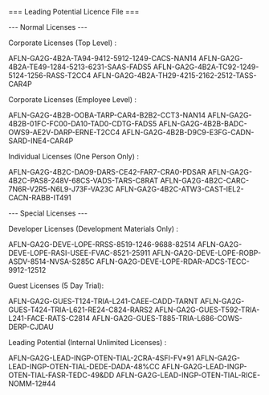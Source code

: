 === Leading Potential Licence File ===

--- Normal Licenses ---

Corporate Licenses (Top Level) :

AFLN-GA2G-4B2A-TA94-9412-5912-1249-CACS-NAN14
AFLN-GA2G-4B2A-TE49-1284-5213-6231-SAAS-FADS5
AFLN-GA2G-4B2A-TC92-1249-5124-1256-RASS-T2CC4
AFLN-GA2G-4B2A-TH29-4215-2162-2512-TASS-CAR4P

Corporate Licenses (Employee Level) :

AFLN-GA2G-4B2B-OOBA-TARP-CAR4-B2B2-CCT3-NAN14
AFLN-GA2G-4B2B-01FC-FC00-DA10-TAD0-CDTG-FADS5
AFLN-GA2G-4B2B-BADC-OWS9-AE2V-DARP-ERNE-T2CC4
AFLN-GA2G-4B2B-D9C9-E3FG-CADN-SARD-INE4-CAR4P

Individual Licenses (One Person Only) :

AFLN-GA2G-4B2C-DAO9-DARS-CE42-FAR7-CRA0-PDSAR
AFLN-GA2G-4B2C-PAS8-248V-68CS-VADS-TARS-C8RAT
AFLN-GA2G-4B2C-CARC-7N6R-V2R5-N6L9-J73F-VA23C
AFLN-GA2G-4B2C-ATW3-CAST-IEL2-CACN-RABB-IT491

--- Special Licenses ---

Developer Licenses (Development Materials Only) :

AFLN-GA2G-DEVE-LOPE-RRSS-8519-1246-9688-82514
AFLN-GA2G-DEVE-LOPE-RASI-USEE-FVAC-8521-25911
AFLN-GA2G-DEVE-LOPE-ROBP-ASDV-8514-NVSA-S285C
AFLN-GA2G-DEVE-LOPE-RDAR-ADCS-TECC-9912-12512

Guest Licenses (5 Day Trial):

AFLN-GA2G-GUES-T124-TRIA-L241-CAEE-CADD-TARNT
AFLN-GA2G-GUES-T424-TRIA-L621-RE24-C824-RARS2
AFLN-GA2G-GUES-T592-TRIA-L241-FACE-RATS-C2814
AFLN-GA2G-GUES-T885-TRIA-L686-COWS-DERP-CJDAU

Leading Potential (Internal Unlimited Licenses) :

AFLN-GA2G-LEAD-INGP-OTEN-TIAL-2CRA-4SFI-FV*91
AFLN-GA2G-LEAD-INGP-OTEN-TIAL-DEDE-DADA-48%CC
AFLN-GA2G-LEAD-INGP-OTEN-TIAL-FASR-TEDC-49&DD
AFLN-GA2G-LEAD-INGP-OTEN-TIAL-RICE-NOMM-12#44